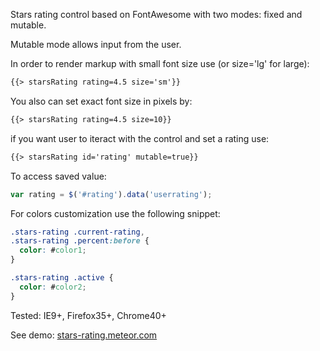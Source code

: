 Stars rating control based on FontAwesome with two modes: fixed and mutable.

Mutable mode allows input from the user.

In order to render markup with small font size use (or size='lg' for large):
````html
{{> starsRating rating=4.5 size='sm'}}
````
You also can set exact font size in pixels by:
````html
{{> starsRating rating=4.5 size=10}}
````
if you want user to iteract with the control and set a rating use:
````html
{{> starsRating id='rating' mutable=true}}
````
To access saved value:
````js
var rating = $('#rating').data('userrating');
````
For colors customization use the following snippet:
````css
.stars-rating .current-rating,
.stars-rating .percent:before {
  color: #color1;
}

.stars-rating .active {
  color: #color2;
}
````
Tested: IE9+, Firefox35+, Chrome40+

See demo: [stars-rating.meteor.com](http://stars-rating.meteor.com)
